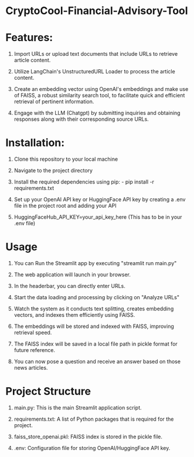 # CryptoCool-Financial-Advisory-Tool

# Features:  
1. Import URLs or upload text documents that include URLs to retrieve article content. 

2. Utilize LangChain's UnstructuredURL Loader to process the article content.  

3. Create an embedding vector using OpenAI's embeddings and make use of FAISS, a robust similarity search tool, to facilitate quick and efficient retrieval of pertinent information.  

4. Engage with the LLM (Chatgpt) by submitting inquiries and obtaining responses along with their corresponding source URLs.

# Installation:
1. Clone this repository to your local machine

2. Navigate to the project directory

3. Install the required dependencies using pip: - pip install -r requirements.txt

4. Set up your OpenAI API key or HuggingFace API key by creating a .env file in the project root and adding your API

5. HuggingFaceHub_API_KEY=your_api_key_here (This has to be in your .env file)

# Usage
1. You can Run the Streamlit app by executing "streamlit run main.py"
   
2. The web application will launch in your browser.

3. In the headerbar, you can directly enter URLs.

4. Start the data loading and processing by clicking on "Analyze URLs"

5. Watch the system as it conducts text splitting, creates embedding vectors, and indexes them efficiently using FAISS.

6. The embeddings will be stored and indexed with FAISS, improving retrieval speed.

7. The FAISS index will be saved in a local file path in pickle format for future reference.

8. You can now pose a question and receive an answer based on those news articles.

# Project Structure
1. main.py: This is the main Streamlit application script.

2. requirements.txt: A list of Python packages that is required for the project.

3. faiss_store_openai.pkl: FAISS index is stored in the pickle file.

4. .env: Configuration file for storing OpenAI/HuggingFace API key.
